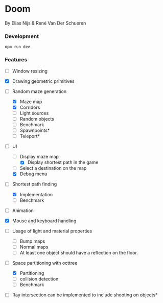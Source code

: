 # Doom
By Elias Nijs & René Van Der Schueren

### Development
```
npm run dev
```

### Features

- [ ] Window resizing
- [x] Drawing geometric primitives
- [ ] Random maze generation
	- [x] Maze map
	- [x] Corridors
	- [ ] Light sources
	- [ ] Random objects
	- [ ] Benchmark
	- [ ] Spawnpoints*
	- [ ] Teleport*
- [ ] UI
	- [ ] Display maze map
		- [x] Display shortest path in the game
	- [ ] Select a destination on the map
	- [x] Debug menu
- [ ] Shortest path finding
	- [x] Implementation
	- [ ] Benchmark
- [ ] Animation
- [x] Mouse and keyboard handling
- [ ] Usage of light and material properties
	- [ ] Bump maps
	- [ ] Normal maps
	- [ ] At least one object should have a reflection on the floor.
- [ ] Space partitioning with octtree
	- [x] Partitioning
	- [ ] collision detection
	- [ ] Benchmark
- [ ] Ray intersection can be implemented to include shooting on objects*





